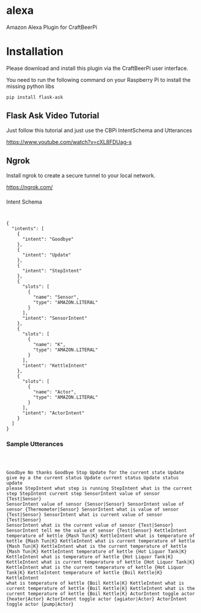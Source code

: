 # alexa
Amazon Alexa Plugin for CraftBeerPi

# Installation

Please download and install this plugin via the CraftBeerPi user interface.

You need to run the following command on your Raspberry Pi to install the missing python libs

<code>pip install flask-ask</code>

## Flask Ask Video Tutorial

Just follow this tutorial and just use the CBPi IntentSchema and Utterances

https://www.youtube.com/watch?v=cXL8FDUag-s

## Ngrok

Install ngrok to create a secure tunnel to your local network.

https://ngrok.com/

###
Intent Schema

```


{
  "intents": [
    {
      "intent": "Goodbye"
    },
    {
      "intent": "Update"
    },
    {
      "intent": "StepIntent"
    },
    {
      "slots": [
        {
          "name": "Sensor",
          "type": "AMAZON.LITERAL"
        }
      ],
      "intent": "SensorIntent"
    },
    {
      "slots": [
        {
          "name": "K",
          "type": "AMAZON.LITERAL"
        }
      ],
      "intent": "KettleIntent"
    },
    {
      "slots": [
        {
          "name": "Actor",
          "type": "AMAZON.LITERAL"
        }
      ],
      "intent": "ActorIntent"
    }
  ]
}
```

### Sample Utterances

<code>


Goodbye No thanks
Goodbye Stop
Update for the current state
Update give my a the current status
Update current status
Update status update please
StepIntent what step is running
StepIntent what is the current step
StepIntent current step
SensorIntent  value of sensor {Test|Sensor}
SensorIntent  value of sensor {Sensor|Sensor}
SensorIntent  value of sensor {Thermometer|Sensor}
SensorIntent  what is value of sensor {Test|Sensor}
SensorIntent  what is current value of sensor {Test|Sensor}
SensorIntent  what is the current value of sensor {Test|Sensor}
SensorIntent tell me the value of sensor {Test|Sensor}
KettleIntent  temperature of kettle {Mash Tun|K}
KettleIntent  what is temperature of kettle {Mash Tun|K}
KettleIntent  what is current temperature of kettle {Mash Tun|K}
KettleIntent  what is the current temperature of kettle {Mash Tun|K}
KettleIntent  temperature of kettle {Hot Liquor Tank|K}
KettleIntent  what is temperature of kettle {Hot Liquor Tank|K}
KettleIntent  what is current temperature of kettle {Hot Liquor Tank|K}
KettleIntent  what is the current temperature of kettle {Hot Liquor Tank|K}
KettleIntent  temperature of kettle {Boil Kettle|K}
KettleIntent  what is temperature of kettle {Boil Kettle|K}
KettleIntent  what is current temperature of kettle {Boil Kettle|K}
KettleIntent  what is the current temperature of kettle {Boil Kettle|K}
ActorIntent  toggle actor {heater|Actor}
ActorIntent  toggle actor {agiator|Actor}
ActorIntent  toggle actor {pump|Actor}
</code>
